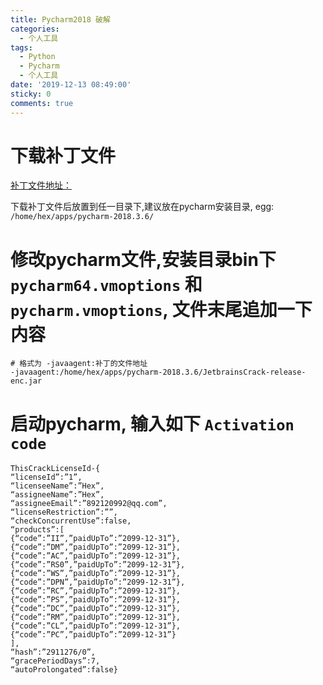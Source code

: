 ```yaml
---
title: Pycharm2018 破解
categories:
  - 个人工具
tags:
  - Python
  - Pycharm
  - 个人工具
date: '2019-12-13 08:49:00'
sticky: 0
comments: true
---
```


# 下载补丁文件

[补丁文件地址：](https://pan.baidu.com/s/1mcQM8CLUnweY02ahKEr4PQ)

下载补丁文件后放置到任一目录下,建议放在pycharm安装目录, egg: `/home/hex/apps/pycharm-2018.3.6/`

# 修改pycharm文件,安装目录bin下 `pycharm64.vmoptions` 和 `pycharm.vmoptions`, 文件末尾追加一下内容

```
# 格式为 -javaagent:补丁的文件地址
-javaagent:/home/hex/apps/pycharm-2018.3.6/JetbrainsCrack-release-enc.jar
```

# 启动pycharm, 输入如下 `Activation code`

```
ThisCrackLicenseId-{
“licenseId”:”1”,
“licenseeName”:”Hex”,
“assigneeName”:”Hex”,
“assigneeEmail”:”892120992@qq.com”,
“licenseRestriction”:””,
“checkConcurrentUse”:false,
“products”:[
{“code”:”II”,”paidUpTo”:”2099-12-31”},
{“code”:”DM”,”paidUpTo”:”2099-12-31”},
{“code”:”AC”,”paidUpTo”:”2099-12-31”},
{“code”:”RS0”,”paidUpTo”:”2099-12-31”},
{“code”:”WS”,”paidUpTo”:”2099-12-31”},
{“code”:”DPN”,”paidUpTo”:”2099-12-31”},
{“code”:”RC”,”paidUpTo”:”2099-12-31”},
{“code”:”PS”,”paidUpTo”:”2099-12-31”},
{“code”:”DC”,”paidUpTo”:”2099-12-31”},
{“code”:”RM”,”paidUpTo”:”2099-12-31”},
{“code”:”CL”,”paidUpTo”:”2099-12-31”},
{“code”:”PC”,”paidUpTo”:”2099-12-31”}
],
“hash”:”2911276/0”,
“gracePeriodDays”:7,
“autoProlongated”:false}
```
